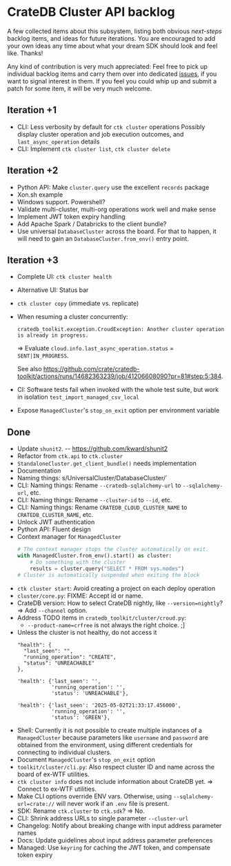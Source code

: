 # CrateDB Cluster API backlog

A few collected items about this subsystem, listing both obvious _next-steps_
backlog items, and ideas for future iterations. You are encouraged to add your
own ideas any time about what your dream SDK should look and feel like. Thanks!

Any kind of contribution is very much appreciated: Feel free to pick up
individual backlog items and carry them over into dedicated [issues], if you
want to signal interest in them. If you feel you could whip up and submit
a patch for some item, it will be very much welcome.

[issues]: https://github.com/crate/cratedb-toolkit/issues

## Iteration +1
- CLI: Less verbosity by default for `ctk cluster` operations
  Possibly display cluster operation and job execution outcomes, and `last_async_operation` details
- CLI: Implement `ctk cluster list`, `ctk cluster delete`

## Iteration +2
- Python API: Make `cluster.query` use the excellent `records` package
- Xon.sh example
- Windows support. Powershell?
- Validate multi-cluster, multi-org operations work well and make sense
- Implement JWT token expiry handling
- Add Apache Spark / Databricks to the client bundle?
- Use universal `DatabaseCluster` across the board. For that to happen, it will
  need to gain an `DatabaseCluster.from_env()` entry point.

## Iteration +3
- Complete UI: `ctk cluster health`
- Alternative UI: Status bar
- `ctk cluster copy` (immediate vs. replicate)
- When resuming a cluster concurrently:

  `cratedb_toolkit.exception.CroudException: Another cluster operation is already in progress.`

  => Evaluate `cloud.info.last_async_operation.status` = `SENT|IN_PROGRESS`.

  See also https://github.com/crate/cratedb-toolkit/actions/runs/14682363239/job/41206608090?pr=81#step:5:384.
- CI: Software tests fail when invoked with the whole test suite, but work in isolation
  `test_import_managed_csv_local`
- Expose `ManagedCluster`'s `stop_on_exit` option per environment variable

## Done
- Update `shunit2`. -- https://github.com/kward/shunit2
- Refactor from `ctk.api` to `ctk.cluster`
- `StandaloneCluster.get_client_bundle()` needs implementation
- Documentation
- Naming things: s/UniversalCluster/DatabaseCluster/`
- CLI: Naming things: Rename `--cratedb-sqlalchemy-url` to `--sqlalchemy-url`, etc.
- CLI: Naming things: Rename `--cluster-id` to `--id`, etc.
- CLI: Naming things: Rename `CRATEDB_CLOUD_CLUSTER_NAME` to `CRATEDB_CLUSTER_NAME`, etc. 
- Unlock JWT authentication
- Python API: Fluent design
- Context manager for `ManagedCluster`
  ```python
  # The context manager stops the cluster automatically on exit.
  with ManagedCluster.from_env().start() as cluster:
      # Do something with the cluster
      results = cluster.query("SELECT * FROM sys.nodes")
  # Cluster is automatically suspended when exiting the block
  ```
- `ctk cluster start`: Avoid creating a project on each deploy operation
- `cluster/core.py`: FIXME: Accept id or name.
- CrateDB version: How to select CrateDB nightly, like `--version=nightly`?
  => Add `--channel` option.
- Address TODO items in `cratedb_toolkit/cluster/croud.py`:
  - `--product-name=crfree` is not always the right choice. ;]
- Unless the cluster is not healthy, do not access it
  ```
  "health": {
    "last_seen": "",
    "running_operation": "CREATE",
    "status": "UNREACHABLE"
  },

  'health': {'last_seen': '',
             'running_operation': '',
             'status': 'UNREACHABLE'},

  'health': {'last_seen': '2025-05-02T21:33:17.456000',
             'running_operation': '',
             'status': 'GREEN'},
  ```
- Shell: Currently it is not possible to create multiple instances of a `ManagedCluster`
  because parameters like `username` and `password` are obtained from the environment, 
  using different credentials for connecting to individual clusters.
- Document `ManagedCluster`'s `stop_on_exit` option
- `toolkit/cluster/cli.py`: Also respect cluster ID and name across the board of ex-WTF utilities.
- `ctk cluster info` does not include information about CrateDB yet.
  => Connect to ex-WTF utilities.
- Make CLI options override ENV vars. Otherwise, using `--sqlalchemy-url=crate://`
  will never work if an `.env` file is present.
- SDK: Rename `ctk.cluster` to `ctk.sdk`? => No.
- CLI: Shrink address URLs to single parameter `--cluster-url`
- Changelog: Notify about breaking change with input address parameter names
- Docs: Update guidelines about input address parameter preferences
- Managed: Use `keyring` for caching the JWT token, and compensate token expiry
